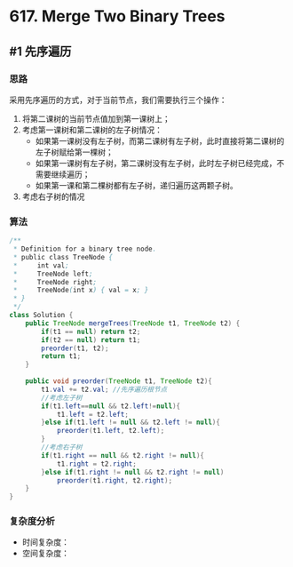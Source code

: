 # 617. Merge Two Binary Trees

## #1 先序遍历

### 思路

采用先序遍历的方式，对于当前节点，我们需要执行三个操作：

1. 将第二课树的当前节点值加到第一课树上；
2. 考虑第一课树和第二课树的左子树情况：
   - 如果第一课树没有左子树，而第二课树有左子树，此时直接将第二课树的左子树赋给第一棵树；
   - 如果第一课树有左子树，第二课树没有左子树，此时左子树已经完成，不需要继续遍历；
   - 如果第一课和第二棵树都有左子树，递归遍历这两颗子树。
3. 考虑右子树的情况

### 算法

```java
/**
 * Definition for a binary tree node.
 * public class TreeNode {
 *     int val;
 *     TreeNode left;
 *     TreeNode right;
 *     TreeNode(int x) { val = x; }
 * }
 */
class Solution {
    public TreeNode mergeTrees(TreeNode t1, TreeNode t2) {
        if(t1 == null) return t2;
        if(t2 == null) return t1;
        preorder(t1, t2);
        return t1;
    }
    
    public void preorder(TreeNode t1, TreeNode t2){
        t1.val += t2.val; //先序遍历根节点
        //考虑左子树
        if(t1.left==null && t2.left!=null){
            t1.left = t2.left;
        }else if(t1.left != null && t2.left != null){
            preorder(t1.left, t2.left);
        }
        //考虑右子树
        if(t1.right == null && t2.right != null){
            t1.right = t2.right;
        }else if(t1.right != null && t2.right != null)
            preorder(t1.right, t2.right);
    }
}
```

### 复杂度分析

- 时间复杂度：
- 空间复杂度：